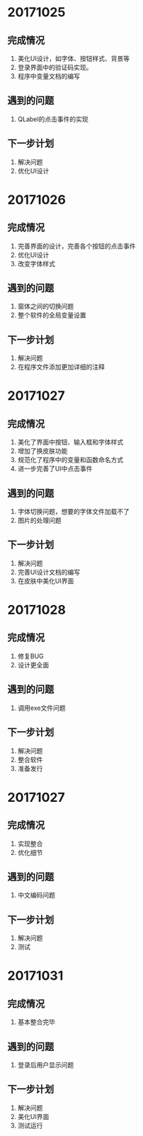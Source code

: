 ﻿# 20171025
## 完成情况
1. 美化UI设计，如字体、按钮样式、背景等
2. 登录界面中的验证码实现。
3. 程序中变量文档的编写

## 遇到的问题
1. QLabel的点击事件的实现

## 下一步计划
1. 解决问题
2. 优化UI设计

# 20171026
## 完成情况
1. 完善界面的设计，完善各个按钮的点击事件
2. 优化UI设计
3. 改变字体样式

## 遇到的问题
1. 窗体之间的切换问题
2. 整个软件的全局变量设置

## 下一步计划
1. 解决问题
2. 在程序文件添加更加详细的注释

# 20171027
## 完成情况
1. 美化了界面中按钮、输入框和字体样式
2. 增加了换皮肤功能
3. 规范化了程序中的变量和函数命名方式
4. 进一步完善了UI中点击事件

## 遇到的问题
1. 字体切换问题，想要的字体文件加载不了
2. 图片的处理问题

## 下一步计划
1. 解决问题
2. 完善UI设计文档的编写
3. 在皮肤中美化UI界面

# 20171028
## 完成情况
1. 修复BUG
2. 设计更全面

## 遇到的问题
1. 调用exe文件问题

## 下一步计划
1. 解决问题
2. 整合软件 
3. 准备发行
                                           
# 20171027
## 完成情况

1. 实现整合
2. 优化细节

## 遇到的问题
1. 中文编码问题

## 下一步计划
1. 解决问题
2. 测试

# 20171031
## 完成情况
1. 基本整合完毕

## 遇到的问题
1. 登录后用户显示问题

## 下一步计划
1. 解决问题
2. 美化UI界面
3. 测试运行









